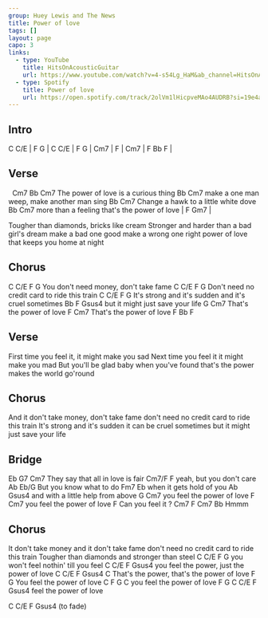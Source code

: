```yaml
---
group: Huey Lewis and The News
title: Power of love
tags: []
layout: page
capo: 3
links: 
  - type: YouTube
    title: HitsOnAcousticGuitar
    url: https://www.youtube.com/watch?v=4-s54Lg_HaM&ab_channel=HitsOnAcousticGuitar
  - type: Spotify 
    title: Power of love
    url: https://open.spotify.com/track/2olVm1lHicpveMAo4AUDRB?si=19e4ab0e44344ace
---
```


## Intro

C  C/E | F  G | C  C/E | F    G |
Cm7    | F    | Cm7    | F Bb F |

## Verse

&nbsp;   Cm7      Bb        Cm7
The power of love is a curious thing
               Bb           Cm7
make a one man weep, make another man sing
         Bb        Cm7
Change a hawk to a little white dove
            Bb      Cm7
more than a feeling    that's the power of love
| F  Gm7 |
 
Tougher than diamonds, bricks like cream
Stronger and harder than a bad girl's dream
make a bad one good make a wrong one right
power of love that keeps you home at night

## Chorus

C               C/E    F           G
 You don't need money,  don't take fame
C              C/E            F         G
 Don't need no credit card to ride this train
     C               C/E               F          G
It's strong and it's sudden and it's cruel sometimes
       Bb         F         Gsus4
but it might just save your life
G                     Cm7
 That's the power of love
F                     Cm7
 That's the power of love
F Bb F

## Verse

First time you feel it, it might make you sad
Next time you feel it it might make you mad
But you'll be glad baby when you've found
that's the power makes the world go'round

## Chorus

And it don't take money,  don't take fame
don't need no credit card to ride this train
It's strong and it's sudden it can be cruel sometimes
but it might just save your life

## Bridge

Eb              G7               Cm7
  They say that all in love is fair
          Cm7/F     F
yeah, but you don't care
Ab             Eb/G
  But you know what to do
Fm7             Eb
   when it gets hold of you
Ab                 Gsus4
  and with a little help from above
G                       Cm7
 you feel the power of love
F                       Cm7
 you feel the power of love
F
 Can you feel it ?
Cm7     F Cm7 Bb
   Hmmm

## Chorus

It don't take money and it don't take fame
don't need no credit card to ride this train
Tougher than diamonds and stronger than steel
C          C/E         F            G
 you won't feel nothin' till you feel
C               C/E F           Gsus4
 you feel the power, just the power of love
C             C/E F             Gsus4      C
 That's the power, that's the power of love
F             G
 You feel the power of love
C F             G            C
   you feel the power of love
F         G            C  C/E F  Gsus4
 feel the power of love
 
C  C/E F  Gsus4    (to fade)
